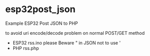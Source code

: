# esp32post_json
Example ESP32 Post JSON to PHP

to avoid uri encode/decode problem on normal POST/GET method 

* ESP32 rss.ino  please Beware " in JSON not to use '
* PHP   rss.php
